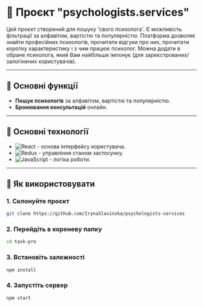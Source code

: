 # 🧠 Проєкт "psychologists.services"

Цей проєкт створений для пошуку 'свого психолога'. Є можливість фільтрації за
алфавітом, вартістю та популярністю. Платформа дозволяє знайти професійних
психологів, прочитати відгуки про них, прочитати коротку характеристику і з чим
працює психолог. Можна додати в обране психолога, який Вам найбільше імпонує
(для зареєстрованих/залогінених користувачів).

---

## 📑 Основні функції

- **Пошук психологів** за алфавітом, вартістю та популярністю.
- **Бронювання консультацій** онлайн.

---

## 🚀 Основні технології

- ![React](https://img.shields.io/badge/-React-61DAFB?style=for-the-badge&logo=react&logoColor=white) -
  основа інтерфейсу користувача.
- ![Redux](https://img.shields.io/badge/-Redux-764ABC?style=for-the-badge&logo=redux&logoColor=white) -
  управління станом застосунку.
- ![JavaScript](https://img.shields.io/badge/-JavaScript-F7DF1E?style=for-the-badge&logo=javascript&logoColor=black) -
  логіка роботи.

---

## 🚀 Як використовувати

### 1. Склонуйте проєкт

```bash
git clone https://github.com/IrynaSlavinska/psychologists-services
```

### 2. Перейдіть в кореневу папку

```bash
cd task-pro
```

### 3. Встановіть залежності

```bash
npm install
```

### 4. Запустіть сервер

```bash
npm start
```
